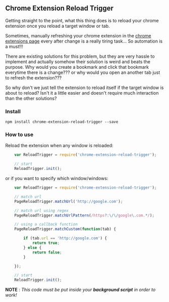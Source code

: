 ## Chrome Extension Reload Trigger

Getting straight to the point, what this thing does is to reload your chrome extension once you reload a target window or tab.

Sometimes, manually refreshing your chrome extension in the [chrome extensions page](chrome://extensions) every after change is a really tiring task... So automation is a must!!!

There are existing solutions for this problem, but they are very hassle to implement and actually somehow their solution is weird and beats the purpose. Why would you create a bookmark and click that bookmark everytime there is a change??? or why would you open an another tab just to refresh the extension???

So why don't we just tell the extension to reload itself if the target window is about to reload? Isn't it a little easier and doesn't require much interaction than the other solutions?

### Install

    npm install chrome-extension-reload-trigger --save

### How to use

Reload the extension when any window is reloaded:

```javascript
    var ReloadTrigger = require('chrome-extension-reload-trigger');

    // start
    ReloadTrigger.init();
```

or if you want to specify which window/windows:

```javascript
    var ReloadTrigger = require('chrome-extension-reload-trigger');

    // match url 
    PageReloadTrigger.matchUrl('http://google.com');

    // match url using regex
    PageReloadTrigger.matchUrlPattern(/https?:\/\/google\.com.*/);

    // using a callback function
    PageReloadTrigger.matchCustom(function(tab) {

        if (tab.url == 'http://google.com') {
            return true;
        } else {
            return false;
        }

    });

    // start
    ReloadTrigger.init();
```

**NOTE** : *This code must be put inside your **background script** in order to work!*